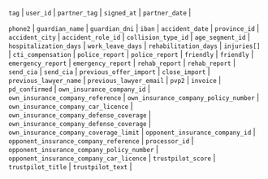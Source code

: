 `tag` | 
`user_id` | 
`partner_tag` | 
`signed_at` | 
`partner_date` | 

`phone2` | 
`guardian_name` | 
`guardian_dni` | 
`iban` | 
`accident_date` | 
`province_id` | 
`accident_city` | 
`accident_role_id` | 
`collision_type_id` | 
`age_segment_id` | 
`hospitalization_days` | 
`work_leave_days` | 
`rehabilitation_days` | 
`injuries[]` | 
`cti_compensation` | 
`police_report` | 
`police_report` | 
`friendly` | 
`friendly` | 
`emergency_report` | 
`emergency_report` | 
`rehab_report` | 
`rehab_report` | 
`send_cia` | 
`send_cia` | 
`previous_offer_import` | 
`close_import` | 
`previous_lawyer_name` | 
`previous_lawyer_email` | 
`pvp2` | 
`invoice` | 
`pd_confirmed` | 
`own_insurance_company_id` | 
`own_insurance_company_reference` | 
`own_insurance_company_policy_number` | 
`own_insurance_company_car_licence` | 
`own_insurance_company_defense_coverage` | 
`own_insurance_company_defense_coverage` | 
`own_insurance_company_coverage_limit` | 
`opponent_insurance_company_id` | 
`opponent_insurance_company_reference` | 
`processor_id` | 
`opponent_insurance_company_policy_number` | 
`opponent_insurance_company_car_licence` | 
`trustpilot_score` | 
`trustpilot_title` | 
`trustpilot_text` | 